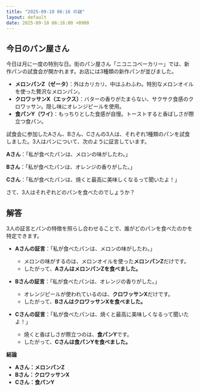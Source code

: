 ```yaml
---
title: "2025-09-10 06:16 の謎"
layout: default
date: 2025-09-10 06:16:00 +0900
---
```

## 今日のパン屋さん

今日は月に一度の特別な日。街のパン屋さん「ニコニコベーカリー」では、新作パンの試食会が開かれます。お店には3種類の新作パンが並びました。

*   **メロンパンZ（ゼータ）**：外はカリカリ、中はふわふわ。特別なメロンオイルを使った贅沢なメロンパン。
*   **クロワッサンX（エックス）**：バターの香りがたまらない、サクサク食感のクロワッサン。隠し味にオレンジピールを使用。
*   **食パンY（ワイ）**：もっちりとした食感が自慢。トーストすると香ばしさが際立つ食パン。

試食会に参加したAさん、Bさん、Cさんの3人は、それぞれ1種類のパンを試食しました。3人はパンについて、次のように証言しています。

**Aさん**：「私が食べたパンは、メロンの味がしたわ。」

**Bさん**：「私が食べたパンは、オレンジの香りがした。」

**Cさん**：「私が食べたパンは、焼くと最高に美味しくなるって聞いたよ！」

さて、3人はそれぞれどのパンを食べたのでしょうか？

## 解答

3人の証言とパンの特徴を照らし合わせることで、誰がどのパンを食べたのかを特定できます。

*   **Aさんの証言**：「私が食べたパンは、メロンの味がしたわ。」
    *   メロンの味がするのは、メロンオイルを使った**メロンパンZ**だけです。
    *   したがって、**AさんはメロンパンZを食べました。**

*   **Bさんの証言**：「私が食べたパンは、オレンジの香りがした。」
    *   オレンジピールが使われているのは、**クロワッサンX**だけです。
    *   したがって、**BさんはクロワッサンXを食べました。**

*   **Cさんの証言**：「私が食べたパンは、焼くと最高に美味しくなるって聞いたよ！」
    *   焼くと香ばしさが際立つのは、**食パンY**です。
    *   したがって、**Cさんは食パンYを食べました。**

**結論**

*   **Aさん：メロンパンZ**
*   **Bさん：クロワッサンX**
*   **Cさん：食パンY**
